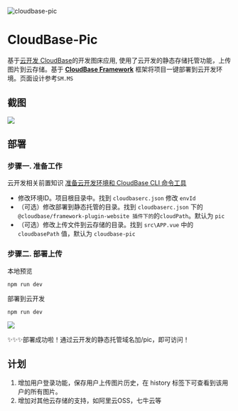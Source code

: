 ![cloudbase-pic](https://636f-codeless-0gnhewcwbbca2bba-1251745412.tcb.qcloud.la/cloudbase-pic/2040_cloudbase-pic.png)

# CloudBase-Pic
基于[云开发 CloudBase](https://cloudbase.net/)的开发图床应用, 使用了云开发的静态存储托管功能，上传图片到云存储。基于 **[CloudBase Framework](https://github.com/TencentCloudBase/cloudbase-framework)** 框架将项目一键部署到云开发环境。页面设计参考`SM.MS`




## 截图

![](https://636f-codeless-0gnhewcwbbca2bba-1251745412.tcb.qcloud.la/cloudbase-pic/5894_preview.png)

## 部署

### 步骤一. 准备工作
云开发相关前置知识 [准备云开发环境和 CloudBase CLI 命令工具](https://github.com/TencentCloudBase/cloudbase-framework/blob/master/CLI_GUIDE.md)

+  修改环境ID。项目根目录中。找到 `cloudbaserc.json` 修改 `envId`
+ （可选）修改部署到静态托管的目录。找到 `cloudbaserc.json` 下的 `@cloudbase/framework-plugin-website 插件下的`的`cloudPath`。默认为 `pic`
+ （可选）修改上传文件到云存储的目录。找到 `src\APP.vue` 中的 `cloudbasePath` 值，默认为 `cloudbase-pic`


### 步骤二. 部署上传

本地预览
```
npm run dev
```

部署到云开发

```
npm run dev
```

![](https://636f-codeless-0gnhewcwbbca2bba-1251745412.tcb.qcloud.la/cloudbase-pic/40ca_done.png)

:sparkles::sparkles::sparkles:部署成功啦！通过云开发的静态托管域名加/pic，即可访问！



## 计划

1. 增加用户登录功能，保存用户上传图片历史，在 history 标签下可查看到该用户的所有图片。
2. 增加对其他云存储的支持，如阿里云OSS，七牛云等